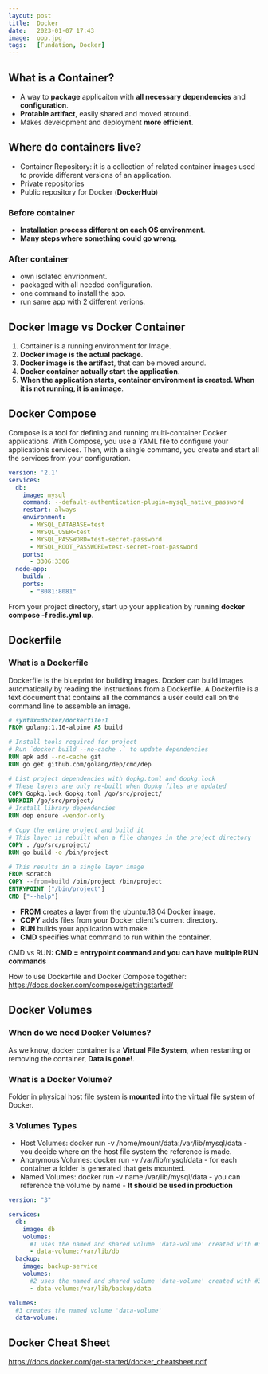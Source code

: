```yaml
---
layout: post
title:  Docker
date:   2023-01-07 17:43
image:  oop.jpg
tags:   [Fundation, Docker]
---
```


## What is a Container?

* A way to **package** applicaiton with **all necessary dependencies** and **configuration**.
* **Protable artifact**, easily shared and moved atround.
* Makes development and deployment **more efficient**.

## Where do containers live?

* Container Repository: it is a collection of related container images used to provide different versions of an application.
* Private repositories
* Public repository for Docker (**DockerHub**)

### Before container

* **Installation process different on each OS environment**.
* **Many steps where something could go wrong**.

### After container

* own isolated envrionment.
* packaged with all needed configuration.
* one command to install the app.
* run same app with 2 different verions.

## Docker Image vs Docker Container

1. Container is a running environment for Image.
2. **Docker image is the actual package**.
3. **Docker image is the artifact**, that can be moved around.
4. **Docker container actually start the application**.
5. **When the application starts, container environment is created. When it is not running, it is an image**.

## Docker Compose

Compose is a tool for defining and running multi-container Docker applications. With Compose, you use a YAML file to configure your application’s services. Then, with a single command, you create and start all the services from your configuration.

```yml
version: '2.1'
services:
  db:
    image: mysql
    command: --default-authentication-plugin=mysql_native_password
    restart: always
    environment:
      - MYSQL_DATABASE=test
      - MYSQL_USER=test
      - MYSQL_PASSWORD=test-secret-password
      - MYSQL_ROOT_PASSWORD=test-secret-root-password
    ports:
      - 3306:3306
  node-app:
    build: .
    ports:
      - "8081:8081"
```

From your project directory, start up your application by running **docker compose -f redis.yml up**.

## Dockerfile

### What is a Dockerfile

Dockerfile is the blueprint for building images. Docker can build images automatically by reading the instructions from a Dockerfile. A Dockerfile is a text document that contains all the commands a user could call on the command line to assemble an image. 

```dockerfile
# syntax=docker/dockerfile:1
FROM golang:1.16-alpine AS build

# Install tools required for project
# Run `docker build --no-cache .` to update dependencies
RUN apk add --no-cache git
RUN go get github.com/golang/dep/cmd/dep

# List project dependencies with Gopkg.toml and Gopkg.lock
# These layers are only re-built when Gopkg files are updated
COPY Gopkg.lock Gopkg.toml /go/src/project/
WORKDIR /go/src/project/
# Install library dependencies
RUN dep ensure -vendor-only

# Copy the entire project and build it
# This layer is rebuilt when a file changes in the project directory
COPY . /go/src/project/
RUN go build -o /bin/project

# This results in a single layer image
FROM scratch
COPY --from=build /bin/project /bin/project
ENTRYPOINT ["/bin/project"]
CMD ["--help"]
```

* **FROM** creates a layer from the ubuntu:18.04 Docker image.
* **COPY** adds files from your Docker client’s current directory.
* **RUN** builds your application with make.
* **CMD** specifies what command to run within the container.

CMD vs RUN: **CMD = entrypoint command and you can have multiple RUN commands**

How to use Dockerfile and Docker Compose together: https://docs.docker.com/compose/gettingstarted/ 

## Docker Volumes

### When do we need Docker Volumes?

As we know, docker container is a **Virtual File System**, when restarting or removing the container, **Data is gone!**.

### What is a Docker Volume?

Folder in physical host file system is **mounted** into the virtual file system of Docker.

### 3 Volumes Types

* Host Volumes: docker run -v /home/mount/data:/var/lib/mysql/data - you decide where on the host file system the reference is made.
* Anonymous Volumes: docker run -v /var/lib/mysql/data - for each container a folder is generated that gets mounted.
* Named Volumes: docker run -v name:/var/lib/mysql/data - you can reference the volume by name - **It should be used in production**

```yml
version: "3"

services:
  db:
    image: db
    volumes:
      #1 uses the named and shared volume 'data-volume' created with #3
      - data-volume:/var/lib/db
  backup:
    image: backup-service
    volumes:
      #2 uses the named and shared volume 'data-volume' created with #3
      - data-volume:/var/lib/backup/data

volumes:
  #3 creates the named volume 'data-volume' 
  data-volume:
```

## Docker Cheat Sheet

https://docs.docker.com/get-started/docker_cheatsheet.pdf